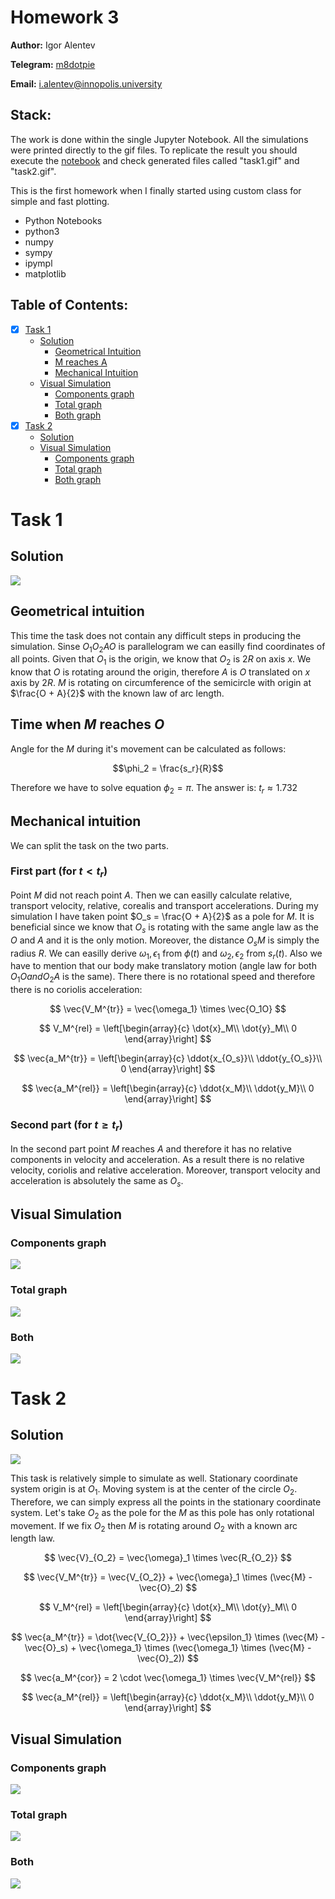 # Homework 3

**Author:** Igor Alentev

**Telegram:** [m8dotpie](https://t.me/m8dotpie)

**Email:** i.alentev@innopolis.university

## Stack:

The work is done within the single Jupyter Notebook. All the simulations were printed directly to the gif files. To replicate the result you should execute the [notebook](TMHW2.ipynb) and check generated files called "task1.gif" and "task2.gif".

This is the first homework when I finally started using custom class for simple and fast plotting.

- Python Notebooks
- python3
- numpy
- sympy
- ipympl
- matplotlib

## Table of Contents:
- [x] [Task 1](#task-1)
   - [Solution](#1.s)
      - [Geometrical Intuition](#1.s.1)
      - [M reaches A](#1.s.2)
      - [Mechanical Intuition](#1.s.3)
   - [Visual Simulation](#1.si)
      - [Components graph](#1.si.1)
      - [Total graph](#1.si.2)
      - [Both graph](#1.si.3)
- [x] [Task 2](#task-2)
   - [Solution](#2.s)
   - [Visual Simulation](#2.si)
      - [Components graph](#2.si.1)
      - [Total graph](#3.si.2)
      - [Both graph](#2.si.3)

# Task 1



## Solution <a id='1.s'></a>

![](assets/task1/state.PNG)

## Geometrical intuition <a id='1.s.1'></a>

This time the task does not contain any difficult steps in producing the simulation. Sinse $O_1O_2AO$ is parallelogram we can easilly find coordinates of all points. Given that $O_1$ is the origin, we know that $O_2$ is $2R$ on axis $x$. We know that $O$ is rotating around the origin, therefore $A$ is $O$ translated on $x$ axis by $2R$. $M$ is rotating on circumference of the semicircle with origin at $\frac{O + A}{2}$ with the known law of arc length.

## Time when $M$ reaches $O$ <a id='1.s.2'></a>
Angle for the $M$ during it's movement can be calculated as follows:

$$\phi_2 = \frac{s_r}{R}$$

Therefore we have to solve equation $\phi_2 = \pi$. The answer is: $t_r \approx 1.732$

## Mechanical intuition <a id='1.s.3'></a>

We can split the task on the two parts.

### First part (for $t < t_r$)

Point $M$ did not reach point $A$. Then we can easilly calculate relative, transport velocity, relative, corealis and transport accelerations. During my simulation I have taken point $O_s = \frac{O + A}{2}$ as a pole for $M$. It is beneficial since we know that $O_s$ is rotating with the same angle law as the $O$ and $A$ and it is the only motion. Moreover, the distance $O_sM$ is simply the radius $R$. We can easilly derive $\omega_1, \epsilon_1$ from $\phi(t)$ and $\omega_2, \epsilon_2$ from $s_r(t)$. Also we have to mention that our body make translatory motion (angle law for both $O_1O and O_2A$ is the same). There there is no rotational speed and therefore there is no coriolis acceleration:

$$
\vec{V_M^{tr}} = \vec{\omega_1} \times \vec{O_1O}
$$

$$
V_M^{rel} = 
\left[\begin{array}{c} 
\dot{x}_M\\
\dot{y}_M\\
0
\end{array}\right]
$$

$$
\vec{a_M^{tr}} = 
\left[\begin{array}{c}
\ddot{x_{O_s}}\\
\ddot{y_{O_s}}\\
0
\end{array}\right]
$$

$$
\vec{a_M^{rel}} = 
\left[\begin{array}{c}
\ddot{x_M}\\
\ddot{y_M}\\
0
\end{array}\right]
$$

### Second part (for $t \ge t_r$)

In the second part point $M$ reaches $A$ and therefore it has no relative components in velocity and acceleration. As a result there is no relative velocity, coriolis and relative acceleration. Moreover, transport velocity and acceleration is absolutely the same as $O_s$. 

## Visual Simulation <a id='1.si'></a>

### Components graph <a id='1.si.1'></a>

![](assets/task1/comp.gif)

### Total graph <a id='1.si.2'></a>

![](assets/task1/total.gif)

### Both <a id='1.si.3'></a>

![](assets/task1/both.gif)

# Task 2

## Solution <a id='1.s'></a>

![](assets/task2/state.PNG)

This task is relatively simple to simulate as well. Stationary coordinate system origin is at $O_1$. Moving system is at the center of the circle $O_2$. Therefore, we can simply express all the points in the stationary coordinate system. Let's take $O_2$ as the pole for the $M$ as this pole has only rotational movement. If we fix $O_2$ then $M$ is rotating around $O_2$ with a known arc length law.

$$
\vec{V}_{O_2} = \vec{\omega}_1 \times \vec{R_{O_2}}
$$

$$
\vec{V_M^{tr}} = \vec{V_{O_2}} + \vec{\omega}_1 \times (\vec{M} - \vec{O}_2)
$$

$$
V_M^{rel} = 
\left[\begin{array}{c} 
\dot{x}_M\\
\dot{y}_M\\
0
\end{array}\right]
$$

$$
\vec{a_M^{tr}} = \dot{\vec{V_{O_2}}} + \vec{\epsilon_1} \times  (\vec{M} - \vec{O}_s) + \vec{\omega_1} \times (\vec{\omega_1} \times (\vec{M} - \vec{O}_2))
$$

$$
\vec{a_M^{cor}} = 2 \cdot \vec{\omega_1}  \times \vec{V_M^{rel}}
$$

$$
\vec{a_M^{rel}} = 
\left[\begin{array}{c}
\ddot{x_M}\\
\ddot{y_M}\\
0
\end{array}\right]
$$

## Visual Simulation <a id='1.si'></a>

### Components graph <a id='2.si.1'></a>

![](assets/task2/comp.gif)

### Total graph <a id='2.si.2'></a>

![](assets/task2/total.gif)

### Both <a id='2.si.3'></a>

![](assets/task2/both.gif)